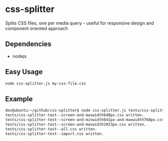 css-splitter
============

Splits CSS files, one per media query - useful for responsive design and component oriented approach

Dependencies
------------
- nodejs

Easy Usage
----------
```bash
node css-splitter.js my-css-file.css
```
Example
-------
```bash
dev@ubuntu:~/github/css-splitter$ node css-splitter.js tests/css-splitter-test.css 
tests/css-splitter-test--screen-and-maxwidth640px.css written.
tests/css-splitter-test--screen-and-minwidth641px-and-maxwidth768px.css written.
tests/css-splitter-test--screen-and-maxwidth1023px.css written.
tests/css-splitter-test--all.css written.
tests/css-splitter-test--import.css written.
```
